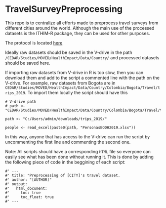# TravelSurveyPreprocessing

This repo is to centralize all efforts made to preprocess travel surveys from different cities around the world. Although the main use of the processed datasets is the ITHIM-R package, they can be used for other purposes.

The protocol is located [here](https://github.com/ITHIM/TravelSurveyPreprocessing/blob/main/Protocol/Protocol.md)

Ideally raw datasets should be saved in the V-drive in the path `/CEDAR/Studies/MOVED/HealthImpact/Data/Country/` and processed datasets should be saved here.

If importing raw datasets from V-drive in R is too slow, then you can download them and add to the script a commented line with the path on the V-drive. For example, raw datasets from Bogota are in `CEDAR/Studies/MOVED/HealthImpact/Data/Country/Colombia/Bogota/Travel/trips_2019`. To import them locally the script should have this

```
# V-drive path
# path <- "CEDAR/Studies/MOVED/HealthImpact/Data/Country/Colombia/Bogota/Travel/trips_2019/"

path <- "C:/Users/admin/downloads/trips_2019/"

people <- read_excel(paste0(path, "PersonasEODH2019.xlsx"))
```

In this way, anyone that has access to the V-drive can run the script by uncommenting the first line and commenting the second one.

Note: All scripts should have a corresponding `HTML` file so everyone can easily see what has been done without running it. This is done by adding the following piece of code in the beggining of each script:

```
#' ---
#' title: "Preprocessing of [CITY]'s travel dataset. 
#' author: "[AUTHOR]"
#' output:
#'   html_document:
#'     toc: true
#'     toc_float: true
#' ---
```

